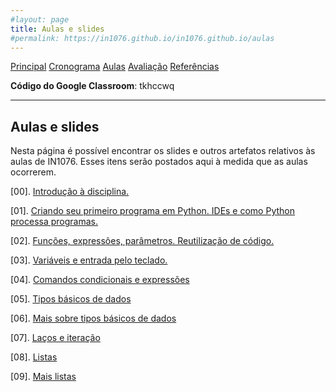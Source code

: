 ```yaml
---
#layout: page
title: Aulas e slides
#permalink: https://in1076.github.io/in1076.github.io/aulas
---
```

[Principal](https://in1076.github.io) [Cronograma](https://in1076.github.io/cronograma) [Aulas](https://in1076.github.io/aulas) [Avaliação](https://in1076.github.io/avaliacao) [Referências](https://in1076.github.io/referencias)


**Código do Google Classroom**: tkhccwq

---

## Aulas e slides

Nesta página é possível encontrar os slides e outros artefatos relativos às aulas de IN1076. Esses itens serão postados aqui à medida que as aulas ocorrerem.

[00]. [Introdução à disciplina.](https://drive.google.com/file/d/1JqAaI-GvsIT5ntfEwYHeMgRopqpOZ6Kl/view?usp=sharing)

[01]. [Criando seu primeiro programa em Python. IDEs e como Python processa programas.](https://drive.google.com/file/d/1uLEXmc1UZLgcsT72GByyIx1kpWoW8OoP/view?usp=sharing)

[02]. [Funções, expressões, parâmetros. Reutilização de código.](https://drive.google.com/file/d/1XtQrdgvNgW3LFe-53UjI96iSQZaLh_Qc/view?usp=sharing)

[03]. [Variáveis e entrada pelo teclado.](https://drive.google.com/file/d/1T4mS23SGBqBRRiwYF3UnprY6ZvL4KZqs/view?usp=sharing)

[04]. [Comandos condicionais e expressões](https://drive.google.com/file/d/1rGHlqFzTIoxkLHVflNkAu3KiM1mj5nWE/view?usp=sharing)

[05]. [Tipos básicos de dados](https://drive.google.com/file/d/1027PR7H51EVMBZSZRzq7g9kXel5FkoDe/view?usp=sharing)

[06]. [Mais sobre tipos básicos de dados](https://drive.google.com/file/d/1TRW3W7vO3nTQu8g_RlcVhJvHiVC9_eCT/view?usp=sharing)

[07]. [Laços e iteração](https://drive.google.com/file/d/1dutaH7D1cMAB_wpIlXEkW3-45aY0w5K4/view?usp=sharing)

[08]. [Listas](https://drive.google.com/file/d/1bFc-3L3uKH9up2dzB18IVMz4-8AUxjnU/view?usp=sharing)

[09]. [Mais listas](https://drive.google.com/file/d/13zilGrQDbFLK2XDDZ36ARh5meV4HRuuB/view?usp=sharing)
